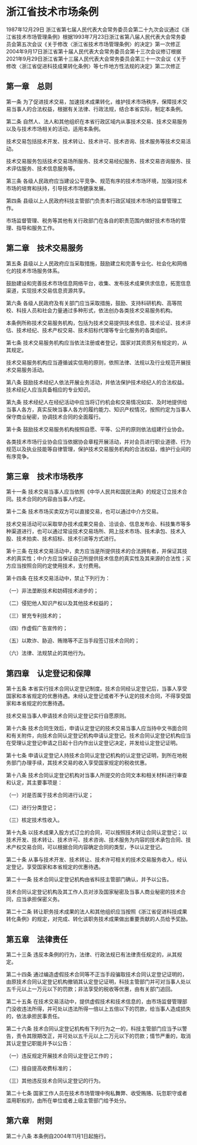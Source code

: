 # 浙江省技术市场条例

1987年12月29日 浙江省第七届人民代表大会常务委员会第二十九次会议通过《浙江省技术市场管理条例》根据1993年7月23日浙江省第八届人民代表大会常务委员会第五次会议《关于修改〈浙江省技术市场管理条例〉的决定》第一次修正2004年9月17日浙江省第十届人民代表大会常务委员会第十三次会议修订根据2021年9月29日浙江省第十三届人民代表大会常务委员会第三十一次会议《关于修改〈浙江省促进科技成果转化条例〉等七件地方性法规的决定》第二次修正

<!-- INFO END -->

## 第一章　总则

第一条 为了促进技术交易，加速技术成果转化，维护技术市场秩序，保障技术交易当事人的合法权益，根据有关法律、行政法规，结合本省实际，制定本条例。

第二条 自然人、法人和其他组织在本省行政区域内从事技术交易、技术交易服务以及与技术市场相关的活动，适用本条例。

技术交易包括技术开发、技术转让、技术许可、技术咨询、技术服务等技术交易活动。

技术交易服务包括技术交易场所服务、技术交易经纪服务、技术交易咨询服务、技术评估服务、技术信息服务等。

第三条 各级人民政府应当建设公平竞争、规范有序的技术市场环境，加强对技术市场的培育和扶持，引导技术市场健康发展。

第四条 县级以上人民政府科技主管部门负责本行政区域技术市场的监督管理工作。

市场监督管理、税务等其他有关行政部门在各自的职责范围内做好技术市场的管理、指导和服务工作。

## 第二章　技术交易服务

第五条 县级以上人民政府应当采取措施，鼓励建立和完善专业化、社会化和网络化的技术市场服务体系。

鼓励建设和完善技术市场信息网络平台，收集、发布技术成果供求信息，拓宽信息渠道，实现技术交易信息资源共享。

第六条 各级人民政府及有关部门应当采取措施，鼓励、支持科研机构、高等院校、科技人员和社会力量通过多种形式，依法创办各类技术交易服务机构。

本条例所称技术交易服务机构，包括为技术交易提供技术信息、技术论证、技术评估、技术经纪、技术产权交易、技术招标代理等专业化服务的各类组织。

第七条 技术交易服务机构应当依法注册或者登记，国家对其资质另有规定的，从其规定。

技术交易服务机构应当遵循诚实信用的原则，依照法律、法规以及行业规范开展技术交易服务活动。

第八条 鼓励技术经纪人依法开展业务活动，并依法保护技术经纪人的合法权益。技术经纪人应当具备相应的专业知识。

第九条 技术经纪人在经纪活动中应当将订约机会和交易情况如实、及时地提供给当事人各方，真实反映当事人各方的履约能力、知识产权情况，按照约定为当事人保守商业秘密，协调技术合同的全面履行。

第十条 鼓励技术交易服务机构按照自愿、平等、公开的原则依法组建行业协会。

各类技术市场行业协会应当依据协会章程开展活动，并对会员进行职业道德、行为规范以及执业技能等自律管理，保护技术交易服务机构的合法权益，维护行业间的有序竞争。

## 第三章　技术市场秩序

第十一条 技术交易当事人应当依照《中华人民共和国民法典》的规定订立技术合同。技术合同的内容由当事人约定。

第十二条 技术市场买卖双方可以直接交易，也可以通过中介方交易。

技术交易活动可以采取举办技术成果交易会、洽谈会、信息发布会、科技集市等多种渠道进行，也可以通过常设技术交易场所、网上技术市场、技术承包、技术入股、技术拍卖、技术招标、技术引进等方式进行。

第十三条 在技术交易活动中，卖方应当是所提供技术的合法拥有者，并保证其技术的真实性；中介方应当保证自己所提供技术信息的真实性及其来源的合法性；买方应当按照合同约定使用技术，支付费用。

第十四条 在技术交易活动中，禁止下列行为：

（一）非法垄断技术和妨碍技术进步的；

（二）侵犯他人知识产权以及其他技术权益的；

（三）冒充专利技术的；

（四）作虚假广告宣传的；

（五）以欺诈、胁迫、贿赂等不正当手段签订技术合同的；

（六）法律、法规禁止的其他行为。

## 第四章　认定登记和保障

第十五条 本省实行技术合同认定登记制度。技术合同经认定登记后，当事人享受国家和本省规定的优惠待遇。未经认定登记或者不予认定的技术合同，不得享受国家和本省规定的优惠待遇。

技术交易当事人申请技术合同认定登记实行自愿原则。

第十六条 技术合同生效后，申请认定登记的技术交易当事人应当持中文书面合同和有关附件，向技术合同认定登记机构申请认定登记。技术合同认定登记机构应当在受理认定登记申请之日起十日内作出认定登记决定，并发给认定登记证明。

第十七条 申请认定登记人持技术合同认定登记机构的认定登记证明，到所在地税务部门办理手续，其技术交易的收入享受国家规定的税收优惠。

第十八条 技术合同认定登记机构对当事人所提交的合同文本和相关材料进行审查和认定，其主要事项是：

（一）对是否属于技术合同进行认定；

（二）进行分类登记；

（三）核定技术性收入。

第十九条 以技术成果入股方式订立的合同，可以按照技术转让合同认定登记；以技术开发、技术转让、技术许可、技术咨询、技术服务为内容的技术承包合同、技术产权交易合同，可以根据合同内容确定合同的类型，予以认定登记。

第二十条 从事与技术开发、技术转让、技术许可相关的技术交易服务收入，经认定登记，享受国家和本省规定的优惠待遇。

第二十一条 技术合同认定登记机构由省科技主管部门确认，并予以公告。

技术合同认定登记机构及其工作人员对涉及国家秘密及当事人商业秘密的技术合同，应当承担保密义务。

第二十二条 转让职务技术成果的法人和其他组织应当按照《浙江省促进科技成果转化条例》的规定，对完成、转化该职务技术成果做出重要贡献的人员给予奖励。

## 第五章　法律责任

第二十三条 违反本条例的行为，法律、行政法规已有法律责任规定的，从其规定。

第二十四条 通过编造虚假技术合同等不正当手段骗取技术合同认定登记证明的，由原技术合同认定登记机构撤销其认定登记证明，科技主管部门并可对当事人处以五千元以上一万元以下的罚款；非法享受的税收等优惠，由有关部门追回。

第二十五条 在技术交易活动中，提供虚假技术和技术信息的，由市场监督管理部门没收违法所得，并可处以违法所得一倍以上五倍以下的罚款，给当事人造成损失的，依法承担民事责任。

第二十六条 技术合同认定登记机构有下列行为之一的，科技主管部门应当予以警告，责令其限期改正，并可处以五千元以上二万元以下的罚款；情节严重的，取消其认定登记职能并予以公告：

（一）违反规定开展技术合同认定登记工作的；

（二）擅自提高收费标准的；

（三）其他违反技术合同认定登记的行为。

第二十七条 国家工作人员在技术市场管理中徇私舞弊、收受贿赂、玩忽职守或者滥用职权的，由所在单位或者上级主管部门给予处分。

## 第六章　附则

第二十八条 本条例自2004年11月1日起施行。

